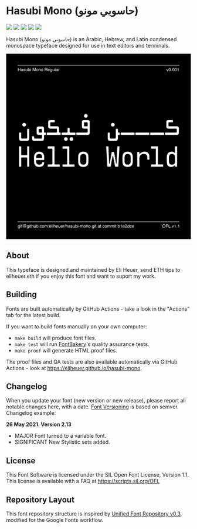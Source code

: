 # Hasubi Mono (حاسوبي مونو)

[![][Fontbakery]](https://eliheuer.github.io/hasubi-mono/fontbakery/fontbakery-report.html)
[![][Universal]](https://eliheuer.github.io/hasubi-mono/fontbakery/fontbakery-report.html)
[![][GF Profile]](https://eliheuer.github.io/hasubi-mono/fontbakery/fontbakery-report.html)
[![][Outline Correctness]](https://eliheuer.github.io/hasubi-mono/fontbakery/fontbakery-report.html)
[![][Shaping]](https://eliheuer.github.io/hasubi-mono/fontbakery/fontbakery-report.html)

[Fontbakery]: https://img.shields.io/endpoint?url=https%3A%2F%2Fraw.githubusercontent.com%2Feliheuer%2Fhasubi-mono%2Fgh-pages%2Fbadges%2Foverall.json
[GF Profile]: https://img.shields.io/endpoint?url=https%3A%2F%2Fraw.githubusercontent.com%2Feliheuer%2Fhasubi-mono%2Fgh-pages%2Fbadges%2FGoogleFonts.json
[Outline Correctness]: https://img.shields.io/endpoint?url=https%3A%2F%2Fraw.githubusercontent.com%2Feliheuer%2Fhasubi-mono%2Fgh-pages%2Fbadges%2FOutlineCorrectnessChecks.json
[Shaping]: https://img.shields.io/endpoint?url=https%3A%2F%2Fraw.githubusercontent.com%2Feliheuer%2Fhasubi-mono%2Fgh-pages%2Fbadges%2FShapingChecks.json
[Universal]: https://img.shields.io/endpoint?url=https%3A%2F%2Fraw.githubusercontent.com%2Feliheuer%2Fhasubi-mono%2Fgh-pages%2Fbadges%2FUniversal.json

Hasubi Mono (حاسوبي مونو) is an Arabic, Hebrew, and Latin condensed monospace typeface designed for use in text editors and terminals.

![Sample Image](documentation/square-image-001.png)

## About

This typeface is designed and maintained by Eli Heuer, send ETH tips to eliheuer.eth if you enjoy this font and want to suport my work.

## Building

Fonts are built automatically by GitHub Actions - take a look in the "Actions" tab for the latest build.

If you want to build fonts manually on your own computer:

* `make build` will produce font files.
* `make test` will run [FontBakery](https://github.com/googlefonts/fontbakery)'s quality assurance tests.
* `make proof` will generate HTML proof files.

The proof files and QA tests are also available automatically via GitHub Actions - look at https://eliheuer.github.io/hasubi-mono.

## Changelog

When you update your font (new version or new release), please report all notable changes here, with a date.
[Font Versioning](https://github.com/googlefonts/gf-docs/tree/main/Spec#font-versioning) is based on semver. 
Changelog example:

**26 May 2021. Version 2.13**
- MAJOR Font turned to a variable font.
- SIGNIFICANT New Stylistic sets added.

## License

This Font Software is licensed under the SIL Open Font License, Version 1.1.
This license is available with a FAQ at
https://scripts.sil.org/OFL

## Repository Layout

This font repository structure is inspired by [Unified Font Repository v0.3](https://github.com/unified-font-repository/Unified-Font-Repository), modified for the Google Fonts workflow.
